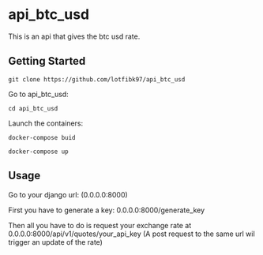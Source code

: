# api_btc_usd

This is an api that gives the btc usd rate.



## Getting Started

	git clone https://github.com/lotfibk97/api_btc_usd
  
  Go to api_btc_usd:
  
  ```cd api_btc_usd```
  
  Launch the containers:
  
  ```docker-compose buid``` 
  
  ```docker-compose up``` 

## Usage

  Go to your django url: (0.0.0.0:8000)
  
  First you have to generate a key: 0.0.0.0:8000/generate_key
  
  Then all you have to do is request your exchange rate at 0.0.0.0:8000/api/v1/quotes/your_api_key 
  (A post request to the same url wil trigger an update of the rate)

